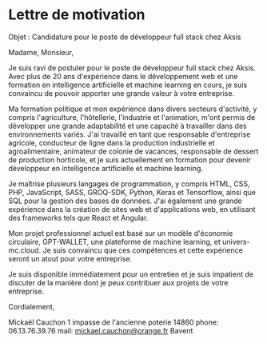 # Lettre de motivation

Objet : Candidature pour le poste de développeur full stack chez Aksis

Madame, Monsieur,

Je suis ravi de postuler pour le poste de développeur full stack chez Aksis. Avec plus de 20 ans d'expérience dans le développement web et une formation en intelligence artificielle et machine learning en cours, je suis convaincu de pouvoir apporter une grande valeur à votre entreprise.

Ma formation politique et mon expérience dans divers secteurs d'activité, y compris l'agriculture, l'hôtellerie, l'industrie et l'animation, m'ont permis de développer une grande adaptabilité et une capacité à travailler dans des environnements variés. J'ai travaillé en tant que responsable d'entreprise agricole, conducteur de ligne dans la production industrielle et agroalimentaire, animateur de colonie de vacances, responsable de dessert de production horticole, et je suis actuellement en formation pour devenir développeur en intelligence artificielle et machine learning.

Je maîtrise plusieurs langages de programmation, y compris HTML, CSS, PHP, JavaScript, SASS, GROQ-SDK, Python, Keras et Tensorflow, ainsi que SQL pour la gestion des bases de données. J'ai également une grande expérience dans la création de sites web et d'applications web, en utilisant des frameworks tels que React et Angular.

Mon projet professionnel actuel est basé sur un modèle d'économie circulaire, GPT-WALLET, une plateforme de machine learning, et univers-mc.cloud. Je suis convaincu que ces compétences et cette expérience seront un atout pour votre entreprise.

Je suis disponible immédiatement pour un entretien et je suis impatient de discuter de la manière dont je peux contribuer aux projets de votre entreprise.

Cordialement,

Mickaël Cauchon
1 impasse de l'ancienne poterie
14860
phone: 06.13.76.39.76
mail: [mickael.cauchon@orange.fr](mailto:mickael.cauchon@orange.fr)
Bavent